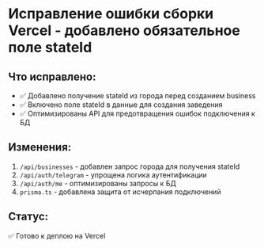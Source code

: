 # Исправление ошибки сборки Vercel - добавлено обязательное поле stateId

## Что исправлено:
- ✅ Добавлено получение stateId из города перед созданием business
- ✅ Включено поле stateId в данные для создания заведения
- ✅ Оптимизированы API для предотвращения ошибок подключения к БД

## Изменения:
1. `/api/businesses` - добавлен запрос города для получения stateId
2. `/api/auth/telegram` - упрощена логика аутентификации
3. `/api/auth/me` - оптимизированы запросы к БД
4. `prisma.ts` - добавлена защита от исчерпания подключений

## Статус: 
✅ Готово к деплою на Vercel